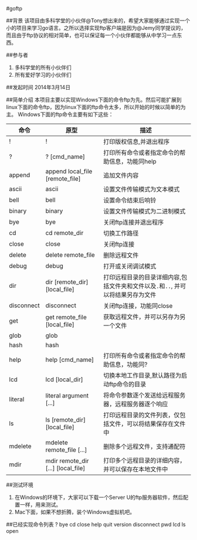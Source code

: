 #goftp

##背景
该项目由多科学堂的小伙伴@Tony想出来的，希望大家能够通过实现一个小的项目来学习go语言。之所以选择实现ftp客户端是因为@Jemy同学提议的，而且由于ftp协议的相对简单，也可以保证每一个小伙伴都能够从中学习一点东西。

##参与者
1. 多科学堂的所有小伙伴们
2. 所有爱好学习的小伙伴们

##发起时间
2014年3月14日

##简单介绍
本项目主要以实现Windows下面的命令ftp为先。然后可能扩展到linux下面的命令ftp，因为linux下面的ftp命令太多，所以开始的时候以简单的为主。
Windows下面的ftp命令主要有如下这些：

|    命令   |             原型                  |描述                                     |
|----------|-----------------------------------|----------------------------------------|
|!         |!                                  |打印版权信息,并退出程序                     |
|?         |? [cmd_name]                       |打印所有命令或者指定命令的帮助信息，功能同help |
|append    |append local_file [remote_file]    |追加文件内容                              |
|ascii     |ascii                              |设置文件传输模式为文本模式                   |
|bell      |bell                               |设置命令结束后响铃                          |
|binary    |binary                             |设置文件传输模式为二进制模式                  |
|bye       |bye                                |关闭ftp连接并退出程序                       |
|cd        |cd remote_dir                      |切换工作路径                               |
|close     |close                              |关闭ftp连接                               |
|delete    |delete remote_file                 |删除远程文件                               |
|debug     |debug                              |打开或关闭调试模式                          |
|dir       |dir [remote_dir][local_file]       |打印远程目录的目录详细内容,包括文件夹和文件以及`.`和`..`, 并可以将结果另存为文件     |
|disconnect|disconnect                         |关闭ftp连接，功能同close                    |
|get       |get remote_file [local_file]       |获取远程文件，并可以另存为另一个文件           |
|glob      |glob                               ||
|hash      |hash                               ||
|help      |help [cmd_name]                    |打印所有命令或者指定命令的帮助信息，功能同?      |
|lcd       |lcd [local_dir]                    |切换本地工作目录,默认路径为启动ftp命令的目录    |
|literal   |literal argument [...]             |将命令参数逐个发送给远程服务器，远程服务器逐个响应|
|ls        |ls [remote_dir][local_file]        |打印远程目录的文件列表，仅包括文件，可以将结果保存在文件中|
|mdelete   |mdelete remote_file [...]          |删除多个远程文件，支持通配符                  |
|mdir      |mdir remote_dir [...] [local_file] |打印多个远程目录的详细内容，并可以保存在本地文件中|





##测试环境
1. 在Windows的环境下，大家可以下载一个Server U的ftp服务器软件，然后配置一样，用来测试。
2. Mac下面，如果不想折腾，装个Windows虚拟机吧。

##已经实现命令列表
?
bye
cd
close
help
quit
version
disconnect
pwd
lcd
ls
open


